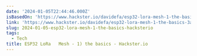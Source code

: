 ```yaml
---
date: '2024-01-05T22:44:46.000Z'
isBasedOn: 'https://www.hackster.io/davidefa/esp32-lora-mesh-1-the-basics-3a0920'
link: 'https://www.hackster.io/davidefa/esp32-lora-mesh-1-the-basics-3a0920'
slug: 2024-01-05-esp32-lora-mesh-1-the-basics-hacksterio
tags:
  - Tech
title: ESP32 LoRa   Mesh - 1) the basics - Hackster.io
---
```


